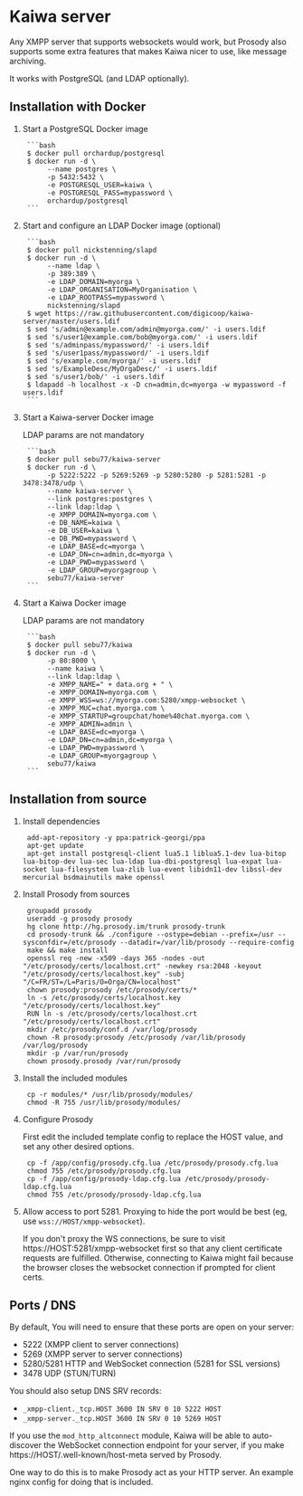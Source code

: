 # Kaiwa server

Any XMPP server that supports websockets would work, but Prosody also supports
some extra features that makes Kaiwa nicer to use, like message archiving.

It works with PostgreSQL (and LDAP optionally).

## Installation with Docker

1. Start a PostgreSQL Docker image

        ```bash
        $ docker pull orchardup/postgresql
        $ docker run -d \
             --name postgres \
             -p 5432:5432 \
             -e POSTGRESQL_USER=kaiwa \
             -e POSTGRESQL_PASS=mypassword \
             orchardup/postgresql
        ```

2. Start and configure an LDAP Docker image (optional)

        ```bash
        $ docker pull nickstenning/slapd
        $ docker run -d \
             --name ldap \
             -p 389:389 \
             -e LDAP_DOMAIN=myorga \
             -e LDAP_ORGANISATION=MyOrganisation \
             -e LDAP_ROOTPASS=mypassword \
             nickstenning/slapd
        $ wget https://raw.githubusercontent.com/digicoop/kaiwa-server/master/users.ldif
        $ sed 's/admin@example.com/admin@myorga.com/' -i users.ldif
        $ sed 's/user1@example.com/bob@myorga.com/' -i users.ldif
        $ sed 's/adminpass/mypassword/' -i users.ldif
        $ sed 's/user1pass/mypassword/' -i users.ldif
        $ sed 's/example.com/myorga/' -i users.ldif
        $ sed 's/ExampleDesc/MyOrgaDesc/' -i users.ldif
        $ sed 's/user1/bob/' -i users.ldif
        $ ldapadd -h localhost -x -D cn=admin,dc=myorga -w mypassword -f users.ldif
        ```

3. Start a Kaiwa-server Docker image

    LDAP params are not mandatory
    
        ```bash
        $ docker pull sebu77/kaiwa-server
        $ docker run -d \
             -p 5222:5222 -p 5269:5269 -p 5280:5280 -p 5281:5281 -p 3478:3478/udp \
             --name kaiwa-server \
             --link postgres:postgres \
             --link ldap:ldap \
             -e XMPP_DOMAIN=myorga.com \
             -e DB_NAME=kaiwa \
             -e DB_USER=kaiwa \
             -e DB_PWD=mypassword \
             -e LDAP_BASE=dc=myorga \
             -e LDAP_DN=cn=admin,dc=myorga \
             -e LDAP_PWD=mypassword \
             -e LDAP_GROUP=myorgagroup \
             sebu77/kaiwa-server
        ```

4. Start a Kaiwa Docker image

    LDAP params are not mandatory

        ```bash
        $ docker pull sebu77/kaiwa
        $ docker run -d \
             -p 80:8000 \
             --name kaiwa \
             --link ldap:ldap \
             -e XMPP_NAME=" + data.org + " \
             -e XMPP_DOMAIN=myorga.com \
             -e XMPP_WSS=ws://myorga.com:5280/xmpp-websocket \
             -e XMPP_MUC=chat.myorga.com \
             -e XMPP_STARTUP=groupchat/home%40chat.myorga.com \
             -e XMPP_ADMIN=admin \
             -e LDAP_BASE=dc=myorga \
             -e LDAP_DN=cn=admin,dc=myorga \
             -e LDAP_PWD=mypassword \
             -e LDAP_GROUP=myorgagroup \
             sebu77/kaiwa
        ```

## Installation from source

1. Install dependencies

        add-apt-repository -y ppa:patrick-georgi/ppa
        apt-get update
        apt-get install postgresql-client lua5.1 liblua5.1-dev lua-bitop lua-bitop-dev lua-sec lua-ldap lua-dbi-postgresql lua-expat lua-socket lua-filesystem lua-zlib lua-event libidn11-dev libssl-dev mercurial bsdmainutils make openssl

2. Install Prosody from sources

        groupadd prosody
        useradd -g prosody prosody
        hg clone http://hg.prosody.im/trunk prosody-trunk
        cd prosody-trunk && ./configure --ostype=debian --prefix=/usr --sysconfdir=/etc/prosody --datadir=/var/lib/prosody --require-config
        make && make install
        openssl req -new -x509 -days 365 -nodes -out "/etc/prosody/certs/localhost.crt" -newkey rsa:2048 -keyout "/etc/prosody/certs/localhost.key" -subj "/C=FR/ST=/L=Paris/O=Orga/CN=localhost"
        chown prosody:prosody /etc/prosody/certs/*
        ln -s /etc/prosody/certs/localhost.key "/etc/prosody/certs/localhost.key"
        RUN ln -s /etc/prosody/certs/localhost.crt "/etc/prosody/certs/localhost.crt"
        mkdir /etc/prosody/conf.d /var/log/prosody
        chown -R prosody:prosody /etc/prosody /var/lib/prosody /var/log/prosody
        mkdir -p /var/run/prosody
        chown prosody.prosody /var/run/prosody

3. Install the included modules

        cp -r modules/* /usr/lib/prosody/modules/
        chmod -R 755 /usr/lib/prosody/modules/

4. Configure Prosody

   First edit the included template config to replace the HOST value, and set any other desired options.

        cp -f /app/config/prosody.cfg.lua /etc/prosody/prosody.cfg.lua
        chmod 755 /etc/prosody/prosody.cfg.lua
        cp -f /app/config/prosody-ldap.cfg.lua /etc/prosody/prosody-ldap.cfg.lua
        chmod 755 /etc/prosody/prosody-ldap.cfg.lua

5. Allow access to port 5281. Proxying to hide the port would be best (eg, use `wss://HOST/xmpp-websocket`).

   If you don't proxy the WS connections, be sure to visit https://HOST:5281/xmpp-websocket first so that
   any client certificate requests are fulfilled. Otherwise, connecting to Kaiwa might fail because the
   browser closes the websocket connection if prompted for client certs.

## Ports / DNS

By default, You will need to ensure that these ports are open on your server:

- 5222 (XMPP client to server connections)
- 5269 (XMPP server to server connections)
- 5280/5281 HTTP and WebSocket connection (5281 for SSL versions)
- 3478 UDP (STUN/TURN)

You should also setup DNS SRV records:

- `_xmpp-client._tcp.HOST 3600 IN SRV 0 10 5222 HOST`
- `_xmpp-server._tcp.HOST 3600 IN SRV 0 10 5269 HOST`

If you use the `mod_http_altconnect` module, Kaiwa will be able to auto-discover the WebSocket connection
endpoint for your server, if you make https://HOST/.well-known/host-meta served by Prosody.

One way to do this is to make Prosody act as your HTTP server. An example nginx config for doing that
is included.

